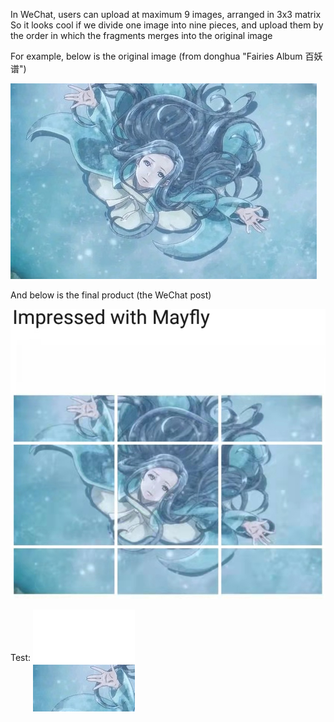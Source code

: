 In WeChat, users can upload at maximum 9 images, arranged in 3x3 matrix
So it looks cool if we divide one image into nine pieces, and upload them by the order in which the fragments merges into the original image

For example, below is the original image (from donghua "Fairies Album 百妖谱")

![alt text](https://github.com/cliffleaf/RandomPythonScripts/blob/main/divide_image_into_9/img/original.jpg)

And below is the final product (the WeChat post)

![alt_text](https://github.com/cliffleaf/RandomPythonScripts/blob/main/divide_image_into_9/img/product.jpg)

Test:
<img align="middle" src="https://github.com/cliffleaf/RandomPythonScripts/blob/main/divide_image_into_9/img/1.png">

